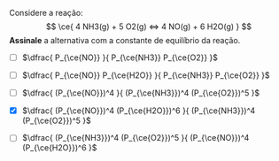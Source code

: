 Considere a reação:
$$
    \ce{ 4 NH3(g) + 5 O2(g) <=> 4 NO(g) + 6 H2O(g) }
$$
**Assinale** a alternativa com a constante de equilíbrio da reação.

- [ ] $\dfrac{ P_{\ce{NO}} }{ P_{\ce{NH3}} P_{\ce{O2}} }$
- [ ] $\dfrac{ P_{\ce{NO}} P_{\ce{H2O}} }{ P_{\ce{NH3}} P_{\ce{O2}} }$
- [ ] $\dfrac{ (P_{\ce{NO}})^4 }{ (P_{\ce{NH3}})^4 (P_{\ce{O2}})^5 }$
- [x] $\dfrac{ (P_{\ce{NO}})^4 (P_{\ce{H2O}})^6 }{ (P_{\ce{NH3}})^4 (P_{\ce{O2}})^5 }$
- [ ] $\dfrac{ (P_{\ce{NH3}})^4 (P_{\ce{O2}})^5 }{ (P_{\ce{NO}})^4 (P_{\ce{H2O}})^6 }$


